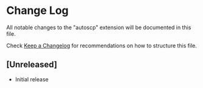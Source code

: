 # Change Log

All notable changes to the "autoscp" extension will be documented in this file.

Check [Keep a Changelog](http://keepachangelog.com/) for recommendations on how to structure this file.

## [Unreleased]

- Initial release
